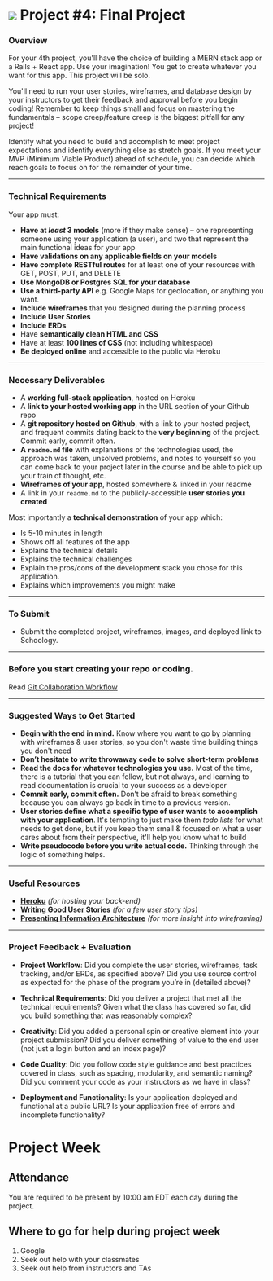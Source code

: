 # ![](https://ga-dash.s3.amazonaws.com/production/assets/logo-9f88ae6c9c3871690e33280fcf557f33.png) Project #4: Final Project

### Overview

For your 4th project, you'll have the choice of building a MERN stack app or a Rails + React app. Use your imagination! You get to create whatever you want for this app. This project will be solo.

You'll need to run your user stories, wireframes, and database design by your
instructors to get their feedback and approval before you begin coding! Remember
to keep things small and focus on mastering the fundamentals – scope
creep/feature creep is the biggest pitfall for any project!

Identify what you need to build and accomplish to meet project expectations and
identify everything else as stretch goals. If you meet your MVP (Minimum Viable
Product) ahead of schedule, you can decide which reach goals to focus on for the
remainder of your time.

---

### Technical Requirements

Your app must:

* **Have at _least_ 3 models** (more if they make sense) – one representing someone
using your application (a user), and two that represent the main functional ideas
for your app
* **Have validations on any applicable fields on your models**
* **Have complete RESTful routes** for at least one of your resources with GET, POST,
PUT, and DELETE
* **Use MongoDB or Postgres SQL for your database**
* **Use a third-party API** e.g. Google Maps for geolocation, or anything you want.
* **Include wireframes** that you designed during the planning process
* **Include User Stories**
* **Include ERDs**
* Have **semantically clean HTML and CSS**
* Have at least **100 lines of CSS** (not including whitespace)
* **Be deployed online** and accessible to the public via Heroku

---

### Necessary Deliverables

* A **working full-stack application**, hosted on Heroku
* A **link to your hosted working app** in the URL section of your Github repo
* A **git repository hosted on Github**, with a link to your hosted project,  and
frequent commits dating back to the **very beginning** of the project. Commit early,
commit often.
* **A ``readme.md`` file** with explanations of the technologies used, the approach
was taken, unsolved problems, and notes to yourself so you can come back to your
project later in the course and be able to pick up your train of thought, etc.
* **Wireframes of your app**, hosted somewhere & linked in your readme
* A link in your ``readme.md`` to the publicly-accessible **user stories you created**

Most importantly a **technical demonstration** of your app which:

* Is 5-10 minutes in length
* Shows off all features of the app
* Explains the technical details
* Explains the technical challenges
* Explain the pros/cons of the development stack you chose for this application.
* Explains which improvements you might make

---

### To Submit

* Submit the completed project, wireframes, images, and deployed link to Schoology.

---

### Before you start creating your repo or coding.

Read [Git Collaboration Workflow](https://github.com/ATL-WDI-Exercises/project-vagabond/blob/master/git-collaboration-workflow.md)

---

### Suggested Ways to Get Started

* **Begin with the end in mind.** Know where you want to go by planning with
wireframes & user stories, so you don't waste time building things you don't need
* **Don’t hesitate to write throwaway code to solve short-term problems**
* **Read the docs for whatever technologies you use.** Most of the time, there is a
tutorial that you can follow, but not always, and learning to read documentation is
crucial to your success as a developer
* **Commit early, commit often.** Don’t be afraid to break something because you can
always go back in time to a previous version.
* **User stories define what a specific type of user wants to accomplish with your
application**. It's tempting to just make them _todo lists_ for what needs to get
done, but if you keep them small & focused on what a user cares about from their
perspective, it'll help you know what to build
* **Write pseudocode before you write actual code.** Thinking through the logic of
something helps.

---

### Useful Resources

* **[Heroku](http://www.heroku.com)** _(for hosting your back-end)_
* **[Writing Good User Stories](http://www.mariaemerson.com/user-stories/)** _(for a few user story tips)_
* **[Presenting Information Architecture](http://webstyleguide.com/wsg3/3-information-architecture/4-presenting-information.html)** _(for more insight into wireframing)_

---

### Project Feedback + Evaluation

* __Project Workflow__: Did you complete the user stories, wireframes, task tracking, and/or ERDs, as specified above? Did you use source control as expected for the phase of the program you’re in (detailed above)?

* __Technical Requirements__: Did you deliver a project that met all the technical requirements? Given what the class has covered so far, did you build something that was reasonably complex?

* __Creativity__: Did you added a personal spin or creative element into your project submission? Did you deliver something of value to the end user (not just a login button and an index page)?

* __Code Quality__: Did you follow code style guidance and best practices covered in class, such as spacing, modularity, and semantic naming? Did you comment your code as your instructors as we have in class?

* __Deployment and Functionality__: Is your application deployed and functional at a public URL? Is your application free of errors and incomplete functionality?

# Project Week

## Attendance
You are required to be present by 10:00 am EDT each day during the project.

## Where to go for help during project week
1. Google
2. Seek out help with your classmates
3. Seek out help from instructors and TAs

